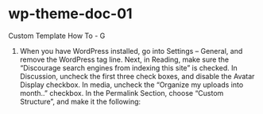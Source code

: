 # wp-theme-doc-01
Custom Template How To - G


1. When you have WordPress installed, go into Settings – General, and remove the WordPress tag line. Next, in Reading, make sure the “Discourage search engines from indexing this site” is checked. In Discussion, uncheck the first three check boxes, and disable the Avatar Display checkbox. In media, uncheck the “Organize my uploads into month..” checkbox. In the Permalink Section, choose “Custom Structure”, and make it the following:
